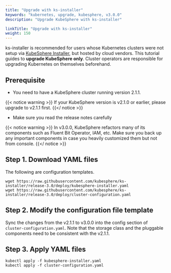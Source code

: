 ```yaml
---
title: "Upgrade with ks-installer"
keywords: "kubernetes, upgrade, kubesphere, v3.0.0"
description: "Upgrade KubeSphere with ks-installer"

linkTitle: "Upgrade with ks-installer"
weight: 150
---
```


ks-installer is recommended for users whose Kubernetes clusters were not setup via [KubeSphere Installer](https://v2-1.docs.kubesphere.io/docs/installation/all-in-one/#step-2-download-installer-package), but hosted by cloud vendors. This tutorial guides to **upgrade KubeSphere only**. Cluster operators are responsible for upgrading Kubernetes on themselves beforehand.

## Prerequisite

- You need to have a KubeSphere cluster running version 2.1.1.

{{< notice warning >}}
If your KubeSphere version is v2.1.0 or earlier, please upgrade to v2.1.1 first. 
{{</ notice >}}

- Make sure you read the release notes carefully

{{< notice warning >}}
In v3.0.0, KubeSphere refactors many of its components such as Fluent Bit Operator, IAM, etc. Make sure you back up any important components in case you heavily customized them but not from console.
{{</ notice >}}

## Step 1. Download YAML files

The following are configuration templates.

```
wget https://raw.githubusercontent.com/kubesphere/ks-installer/release-3.0/deploy/kubesphere-installer.yaml
wget https://raw.githubusercontent.com/kubesphere/ks-installer/release-3.0/deploy/cluster-configuration.yaml
```

## Step 2. Modify the configuration file template

Sync the changes from the v2.1.1 to v3.0.0 into the config section of `cluster-configuration.yaml`. Note that the storage class and the pluggable components need to be consistent with the v2.1.1.

## Step 3. Apply YAML files

```
kubectl apply -f kubesphere-installer.yaml
kubectl apply -f cluster-configuration.yaml
```
